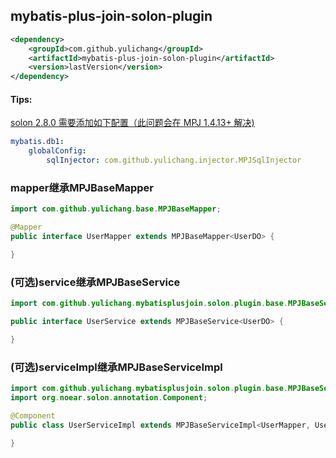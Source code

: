 ## mybatis-plus-join-solon-plugin

```xml
<dependency>
    <groupId>com.github.yulichang</groupId>
    <artifactId>mybatis-plus-join-solon-plugin</artifactId>
    <version>lastVersion</version>
</dependency>
```

#### Tips:
[solon 2.8.0 需要添加如下配置（此问题会在 MPJ 1.4.13+ 解决)](https://gitee.com/best_handsome/mybatis-plus-join/issues/I9RN5N)
```yml
mybatis.db1:
    globalConfig:
        sqlInjector: com.github.yulichang.injector.MPJSqlInjector
```

### mapper继承MPJBaseMapper

```java
import com.github.yulichang.base.MPJBaseMapper;

@Mapper
public interface UserMapper extends MPJBaseMapper<UserDO> {

}
```

### (可选)service继承MPJBaseService

```java
import com.github.yulichang.mybatisplusjoin.solon.plugin.base.MPJBaseService;

public interface UserService extends MPJBaseService<UserDO> {

}
```

### (可选)serviceImpl继承MPJBaseServiceImpl

```java
import com.github.yulichang.mybatisplusjoin.solon.plugin.base.MPJBaseServiceImpl;
import org.noear.solon.annotation.Component;

@Component
public class UserServiceImpl extends MPJBaseServiceImpl<UserMapper, UserDO> implements UserService {

}
```